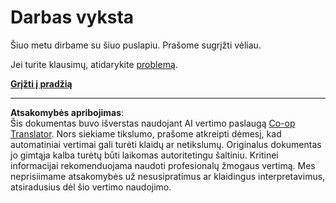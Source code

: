 <!--
CO_OP_TRANSLATOR_METADATA:
{
  "original_hash": "ea9f0804bd62f46d9808e953ec7fc459",
  "translation_date": "2025-08-28T11:12:22+00:00",
  "source_file": "_404.md",
  "language_code": "lt"
}
-->
# Darbas vyksta

Šiuo metu dirbame su šiuo puslapiu. Prašome sugrįžti vėliau.

Jei turite klausimų, atidarykite [problemą](https://github.com/microsoft/Web-Dev-For-Beginners/issues/new/choose).

**[Grįžti į pradžią](../../../../../../..)**

---

**Atsakomybės apribojimas**:  
Šis dokumentas buvo išverstas naudojant AI vertimo paslaugą [Co-op Translator](https://github.com/Azure/co-op-translator). Nors siekiame tikslumo, prašome atkreipti dėmesį, kad automatiniai vertimai gali turėti klaidų ar netikslumų. Originalus dokumentas jo gimtąja kalba turėtų būti laikomas autoritetingu šaltiniu. Kritinei informacijai rekomenduojama naudoti profesionalų žmogaus vertimą. Mes neprisiimame atsakomybės už nesusipratimus ar klaidingus interpretavimus, atsiradusius dėl šio vertimo naudojimo.